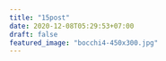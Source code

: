 ```yaml
---
title: "15post"
date: 2020-12-08T05:29:53+07:00
draft: false
featured_image: "bocchi4-450x300.jpg"
---
```


